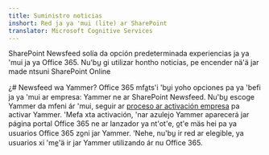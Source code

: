 ```yaml
---
title: Suministro noticias
inshort: Red ja ya 'mui (lite) ar SharePoint
translator: Microsoft Cognitive Services
---
```



SharePoint Newsfeed solía da opción predeterminada experiencias ja ya 'mui ja ya Office 365. Nu'bu̲ gi utilizar hontho noticias, pe encender nä'ä jar made ntsuni SharePoint Online

¿# Newsfeed wa Yammer?
Office 365 mfa̲ts'i 'bu̲i yoho opciones pa ya 'befi ja ya 'mui ar empresa: Yammer ne ar SharePoint Newsfeed. Nu'bu̲ escoge Yammer da mfeni ár 'mui, seguir ar [proceso ar activación empresa](https://support.office.com/en-us/article/Enterprise-Activation-process-4f924c74-87d2-49d0-a4f6-cba3ce2b0e7c) pa activar Yammer. 'Mefa xta activación, 'nar azulejo Yammer aparecerá jar página portal Office 365 ne ar lanzador ya nt'ot'e, o̲t'e mäs hei pa ya usuarios Office 365 zo̲ni jar Yammer. 'Nehe, nu'bu̲ ir red ar elegible, ya usuarios xi 'me̲'ä ir jar Yammer utilizando ár nu Office 365.



